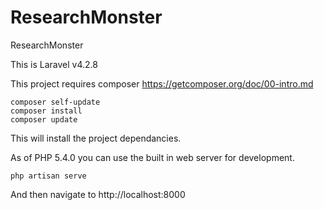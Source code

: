 ResearchMonster
========

ResearchMonster

This is Laravel v4.2.8

This project requires composer https://getcomposer.org/doc/00-intro.md

```
composer self-update
composer install
composer update
```

This will install the project dependancies.

As of PHP 5.4.0 you can use the built in web server for development.

```
php artisan serve
```

And then navigate to http://localhost:8000

